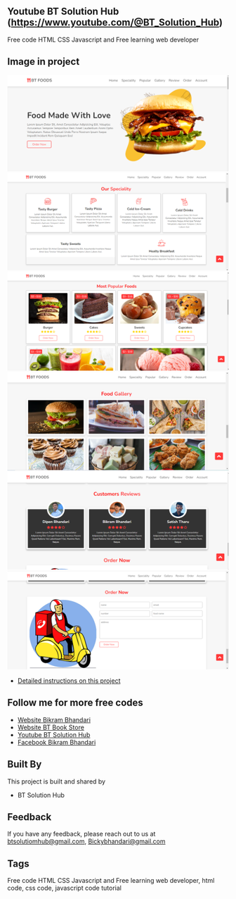 
## Youtube BT Solution Hub (https://www.youtube.com/@BT_Solution_Hub)

Free code HTML CSS Javascript and Free learning web developer 



## Image in project

![Alt text](pic/pic1.PNG "CALCULATOR DESIGN") 
![Alt text](pic/pic2.PNG "CALCULATOR DESIGN") 
![Alt text](pic/pic3.PNG "CALCULATOR DESIGN") 
![Alt text](pic/pic4.PNG "CALCULATOR DESIGN") 
![Alt text](pic/pic5.PNG "CALCULATOR DESIGN") 
![Alt text](pic/pic6.PNG "CALCULATOR DESIGN") 
- [Detailed instructions on this project](https://www.youtube.com/@BT_Solution_Hub)


## Follow me for more free codes

- [Website Bikram Bhandari](https://bikramb.netlify.app/)
- [Website BT Book Store](https://btbookstore.netlify.app/)
 - [Youtube BT Solution Hub](https://www.youtube.com/@BT_Solution_Hub)
 - [Facebook Bikram Bhandari](https://www.facebook.com/BikramBhandari01)


## Built By

This project is built and shared by

- BT Solution Hub


## Feedback

If you have any feedback, please reach out to us at btsolutiomhub@gmail.com, Bickybhandari@gmail.com


## Tags

Free code HTML CSS Javascript and Free learning web developer, html code, css code, javascript code tutorial
